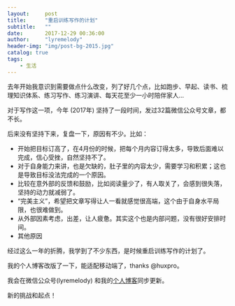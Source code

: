 ```yaml
---
layout:     post
title:      "重启训练写作的计划"
subtitle:   ""
date:       2017-12-29 00:36:00
author:     "lyremelody"
header-img: "img/post-bg-2015.jpg"
catalog: true
tags:
    - 生活
---
```



去年开始我意识到需要做点什么改变，列了好几个点，比如跑步、早起、读书、梳理知识体系、练习写作、练习演讲、每天花至少一小时陪伴家人...

对于写作这一项，今年 (2017年) 坚持了一段时间，发过32篇微信公众号文章，都不长。

后来没有坚持下来，复盘一下，原因有不少。比如：

* 开始把目标订高了，在4月份的时候，把每个月内容订得太多，导致后面难以完成，信心受挫，自然坚持不了。
* 对于自身能力来讲，也是欠缺的，肚子里的内容太少，需要学习和积累；这也是导致目标没法完成的一个原因。
* 比较在意外部的反馈和鼓励，比如阅读量少了，有人取关了，会感到很失落，坚持的动力就减弱了。
* “完美主义”，希望把文章写得让人一看就感觉很高端，这个由于自身水平局限，也很难做到。
* 从外部因素考虑，出差，让人疲惫。其实这个也是内部问题，没有很好安排时间。
* 其他原因

经过这么一年的折腾，我学到了不少东西，是时候重启训练写作的计划了。

我的个人博客改版了一下，能适配移动端了，thanks @huxpro。

我会在微信公众号(lyremelody) 和我的[个人博客](http://blog.lyremelody.org)同步更新。

新的挑战和起点！

